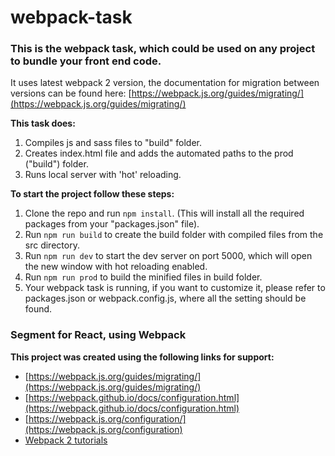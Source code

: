 # webpack-task
### This is the webpack task, which could be used on any project to bundle your front end code. 
It uses latest webpack 2 version, the documentation for migration between versions can be found here: [https://webpack.js.org/guides/migrating/](https://webpack.js.org/guides/migrating/)

**This task does:**
1. Compiles js and sass files to "build" folder.
2. Creates index.html file and adds the automated paths to the prod ("build") folder.
3. Runs local server with 'hot' reloading.

**To start the project follow these steps:**
1. Clone the repo and run ```npm install```. (This will install all the required packages from your "packages.json" file).
2. Run ```npm run build``` to create the build folder with compiled files from the src directory.
3. Run ```npm run dev``` to start the dev server on port 5000, which will open the new window with hot reloading enabled.
4. Run ```npm run prod``` to build the minified files in build folder.
5. Your webpack task is running, if you want to customize it, please refer to packages.json or webpack.config.js, where all the setting should be found.


### Segment for React, using Webpack
**This project was created using the following links for support:**
- [https://webpack.js.org/guides/migrating/](https://webpack.js.org/guides/migrating/)
- [https://webpack.github.io/docs/configuration.html](https://webpack.github.io/docs/configuration.html)
- [https://webpack.js.org/configuration/](https://webpack.js.org/configuration)
- [Webpack 2 tutorials](https://www.youtube.com/playlist?list=PLkEZWD8wbltnRp6nRR8kv97RbpcUdNawY)

